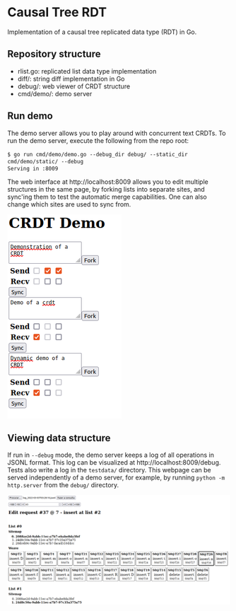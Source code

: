 # Causal Tree RDT

Implementation of a causal tree replicated data type (RDT) in Go.

## Repository structure

- rlist.go: replicated list data type implementation
- diff/: string diff implementation in Go
- debug/: web viewer of CRDT structure
- cmd/demo/: demo server

## Run demo

The demo server allows you to play around with concurrent text CRDTs. To run the demo server,
execute the following from the repo root:

    $ go run cmd/demo/demo.go --debug_dir debug/ --static_dir cmd/demo/static/ --debug
    Serving in :8009

The web interface at http://localhost:8009 allows you to edit multiple structures in the same page, by forking lists
into separate sites, and sync'ing them to test the automatic merge capabilities. One can also
change which sites are used to sync from.

![Web interface of demo server](/docs/demo-server.png)

## Viewing data structure

If run in `--debug` mode, the demo server keeps a log of all operations in JSONL format. This log
can be visualized at http://localhost:8009/debug. Tests also write a log in the `testdata/` directory.
This webpage can be served independently of a demo server, for example, by running `python -m http.server` from the `debug/`
directory.

![Web interface of CRDT viewer](/docs/crdt-viewer.png)
